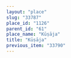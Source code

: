 ```yaml
---
layout: "place"
slug: "33787"
place_id: "1126"
parent_id: "61"
place_name: "Kūṣāja"
title: "Kūṣāja"
previous_item: "33790"
---
```

